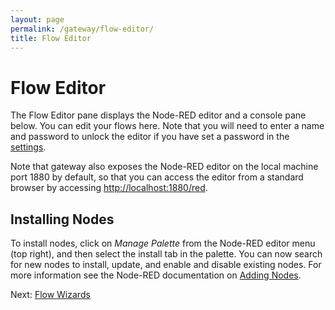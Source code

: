 ```yaml
---
layout: page
permalink: /gateway/flow-editor/
title: Flow Editor
---
```

# Flow Editor

The Flow Editor pane displays the Node-RED editor and a console pane below.  You can edit your flows here.  Note that you will need to
enter a name and password to unlock the editor if you have set a password in the [settings](/gateway/settings).

Note that gateway also exposes the Node-RED editor on the local machine port 1880 by default, so that you can access the editor from a
standard browser by accessing [http://localhost:1880/red](http://localhost:1880/red).

## Installing Nodes

To install nodes, click on _Manage Palette_ from the Node-RED editor menu (top right), and then select the install tab in the palette. You can now search for new nodes to install, update, and enable and disable existing nodes.  For more information see the Node-RED documentation on [Adding Nodes](https://nodered.org/docs/getting-started/adding-nodes).

Next: [Flow Wizards](/gateway/wizards)